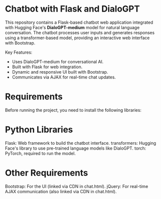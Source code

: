 # Chatbot with Flask and DialoGPT

This repository contains a Flask-based chatbot web application integrated with Hugging Face's **DialoGPT-medium** model for natural language conversation. The chatbot processes user inputs and generates responses using a transformer-based model, providing an interactive web interface with Bootstrap. 

Key Features:
- Uses DialoGPT-medium for conversational AI.
- Built with Flask for web integration.
- Dynamic and responsive UI built with Bootstrap.
- Communicates via AJAX for real-time chat updates.

# Requirements
Before running the project, you need to install the following libraries:

# Python Libraries
Flask: Web framework to build the chatbot interface.
transformers: Hugging Face's library to use pre-trained language models like DialoGPT.
torch: PyTorch, required to run the model.

# Other Requirements
Bootstrap: For the UI (linked via CDN in chat.html).
jQuery: For real-time AJAX communication (also linked via CDN in chat.html).

